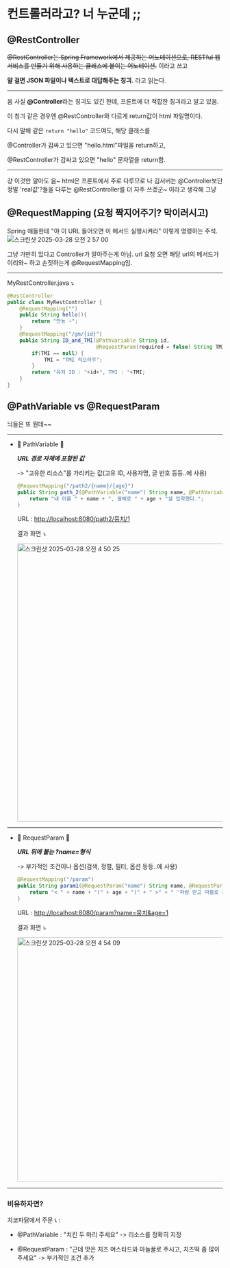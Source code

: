 # 컨트롤러라고? 너 누군데 ;;

## @RestController

~~@RestController는 Spring Framework에서 제공하는 어노테이션으로,
RESTful 웹 서비스를 만들기 위해 사용하는 클래스에 붙이는 어노테이션.~~
이라고 쓰고

**말 걸면 JSON 파일이나 텍스트로 대답해주는 칭긔.** 라고 읽는다.

---

음 사실 **@Controller**라는 칭긔도 있긴 한데, 프론트에 더 적합한 칑긔라고 알고 있음.

이 칭긔 같은 경우엔 @RestController와 다르게 return값이 html 파일명이다.

다시 말해 같은 `return "hello"` 코드여도, 해당 클래스를

@Controller가 감싸고 있으면 "hello.html"파일을 return하고,

@RestController가 감싸고 있으면 "hello" 문자열을 return함.

---

걍 이것만 알아도 
음~ html은 프론트에서 주로 다루므로 나 김서버는 @Controller보단 정말 'real값'?들을 다루는 @RestController를 더 자주 쓰겠군~ 이라고 생각해 그냥


## @RequestMapping (요청 짝지어주기? 막이러시고)
Spring 애들한테 "야 이 URL 들어오면 이 메서드 실행시켜라" 이렇게 명령하는 주석.
![스크린샷 2025-03-28 오전 2 57 00](https://github.com/user-attachments/assets/d0c0a8f9-f6f6-4025-96ea-a4d482fdc050)

그냥 가만히 있다고 Controller가 알아주는게 아님. url 요청 오면 해당 url의 메서드가 이리와~ 하고 손짓하는게 @RequestMapping임.

---

MyRestController.java ⤵

```java
@RestController
public class MyRestController {
    @RequestMapping("")
    public String hello(){
        return "안뇽 ~";
    }
    @RequestMapping("/gm/{id}")
    public String ID_and_TMI(@PathVariable String id,
                             @RequestParam(required = false) String TMI){
        if(TMI == null) {
            TMI = "TMI 적으라우";
        }
        return "유저 ID : "+id+", TMI : "+TMI;
    }
}
```

## @PathVariable vs @RequestParam

늬들은 또 뭔데~~

---
- 🩷 PathVariable 🩷

  ***URL 경로 자체에 포함된 값***
  
  -> "고유한 리소스"를 가리키는 값(고유 ID, 사용자명, 글 번호 등등..에 사용)
  
    ```java
    @RequestMapping("/path2/{name}/{age}")
    public String path_2(@PathVariable("name") String name, @PathVariable("age") Integer age) {
        return "내 이름 " + name + ", 올해로 " + age + "살 입학했다.";
    }
    ```
    
    URL : [http://localhost:8080/path2/뭉치/1](http://localhost:8080/path2/뭉치/1)
  
     결과 화면 ⤵️
  
     <img width="648" alt="스크린샷 2025-03-28 오전 4 50 25" src="https://github.com/user-attachments/assets/cbd0017d-8fb4-46b5-b67d-08bc9e6e66e2" />


    
---

- 🩵 RequestParam 🩵

  ***URL 뒤에 붙는 ?name=형식***
  
  -> 부가적인 조건이나 옵션(검색, 정렬, 필터, 옵션 등등..에 사용)

    ```java
    @RequestMapping("/param")
    public String param1(@RequestParam("name") String name, @RequestParam("age") Integer age){
        return "< " + name + "(" + age + ")" + " >" + " '파람 받고 따블로 가' ";
    }
    ```

    URL : [http://localhost:8080/param?name=뭉치&age=1](http://localhost:8080/param?name=뭉치&age=1)

    결과 화면 ⤵️

    <img width="570" alt="스크린샷 2025-03-28 오전 4 54 09" src="https://github.com/user-attachments/assets/9b2bb4d2-921b-46f1-b7e9-142dd11d7659" />

---
    
### 비유하자면?

치코파닭에서 주문 📞 : 
    
  - @PathVariable : "치킨 두 마리 주세요" -> 리소스를 정확히 지정
    
  - @RequestParam : "근데 맛은 치즈 머스타드와 마늘꿀로 주시고, 치즈떡 좀 많이 주세요" -> 부가적인 조건 추가
      
  

